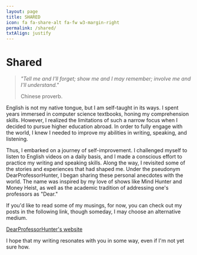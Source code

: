 ```yaml
---
layout: page
title: SHARED
icon: fa fa-share-alt fa-fw w3-margin-right
permalink: /shared/
txtAlign: justify
---
```



# Shared


  <blockquote class="w3-panel w3-leftbar w3-light-grey">
    <p class="w3-large"><i>"Tell me and I'll forget; show me and I may remember; involve me and I'll understand."</i></p>
    <p>Chinese proverb.</p>
  </blockquote> 



English is not my native tongue, but I am self-taught in its ways. I spent years immersed in computer science textbooks, honing my comprehension skills. However, I realized the limitations of such a narrow focus when I decided to pursue higher education abroad. In order to fully engage with the world, I knew I needed to improve my abilities in writing, speaking, and listening.

Thus, I embarked on a journey of self-improvement. I challenged myself to listen to English videos on a daily basis, and I made a conscious effort to practice my writing and speaking skills. Along the way, I revisited some of the stories and experiences that had shaped me. Under the pseudonym DearProfessorHunter, I began sharing these personal anecdotes with the world. The name was inspired by my love of shows like Mind Hunter and Money Heist, as well as the academic tradition of addressing one's professors as "Dear."

If you'd like to read some of my musings, for now, you can check out my posts in the following link, though someday, I may choose an alternative medium.

[DearProfessorHunter's website](https://dearprofessorhunter.notion.site/dearprofessorhunter/Home-cd5bc9dd95bb4eebb0466452e17658f1)

I hope that my writing resonates with you in some way, even if I'm not yet sure how.
